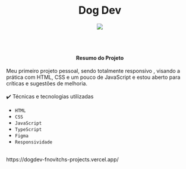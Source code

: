 <h1 align="center"> Dog Dev </h1>
<p align="center">
<img loading="lazy" src="http://img.shields.io/static/v1?label=STATUS&message=%20CONCLUIDO&color=GREEN&style=for-the-badge"/>
</p>
<br>
<br>
<h4 align="center">Resumo do Projeto</h4>
Meu primeiro projeto pessoal, sendo totalmente responsivo , visando a prática com HTML, CSS e um pouco de JavaScript e
estou aberto para críticas e sugestões de melhoria.
<br>
<br>
✔️ Técnicas e tecnologias utilizadas

- ``HTML``
- ``CSS``
- ``JavaScript``
- ``TypeScript``
- ``Figma``
- ``Responsividade``
<br>
https://dogdev-fnovitchs-projects.vercel.app/
